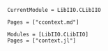  ```@meta
CurrentModule = LibIIO.CLibIIO
```

 ```@index
Pages = ["ccontext.md"]
```
 
 ```@autodocs
Modules = [LibIIO.CLibIIO]
Pages = ["context.jl"]
```